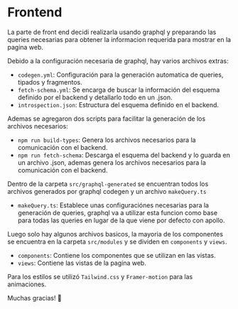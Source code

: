 # Frontend

La parte de front end decidi realizarla usando graphql y preparando las queries necesarias para obtener la informacion requerida para mostrar en la pagina web.

Debido a la configuración necesaria de graphql, hay varios archivos extras:

- `codegen.yml`: Configuración para la generación automatica de queries, tipados y fragmentos.
- `fetch-schema.yml`: Se encarga de buscar la información del esquema definido por el backend y detallarlo todo en un .json.
- `introspection.json`: Estructura del esquema definido en el backend.

Ademas se agregaron dos scripts para facilitar la generación de los archivos necesarios:

- `npm run build-types`: Genera los archivos necesarios para la comunicación con el backend.
- `npm run fetch-schema`: Descarga el esquema del backend y lo guarda en un archivo .json, ademas genera los archivos necesarios para la comunicación con el backend.

Dentro de la carpeta `src/graphql-generated` se encuentran todos los archivos generados por graphql codegen y un archivo `makeQuery.ts`

- `makeQuery.ts`: Establece unas configuraciónes necesarias para la generación de queries, graphql va a utilizar esta funcion como base para todas las queries en lugar de la que viene por defecto con apollo.

Luego solo hay algunos archivos basicos, la mayoria de los componentes se encuentra en la carpeta `src/modules` y se dividen en `components` y `views`.

- `components`: Contiene los componentes que se utilizan en las vistas.
- `views`: Contiene las vistas de la pagina web.

Para los estilos se utilizó `Tailwind.css` y `Framer-motion` para las animaciones.

Muchas gracias! 🚀
